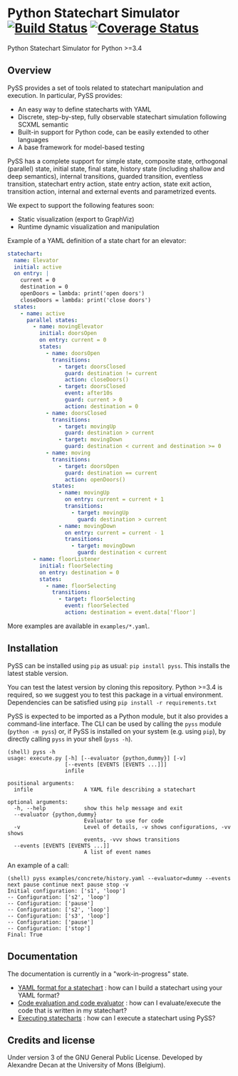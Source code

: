 # Python Statechart Simulator [![Build Status](https://travis-ci.org/AlexandreDecan/PySS.svg)](https://travis-ci.org/AlexandreDecan/PySS) [![Coverage Status](https://coveralls.io/repos/AlexandreDecan/PySS/badge.svg?branch=master&service=github)](https://coveralls.io/github/AlexandreDecan/PySS?branch=master)

Python Statechart Simulator for Python >=3.4

## Overview

PySS provides a set of tools related to statechart manipulation and execution.
In particular, PySS provides:
 - An easy way to define statecharts with YAML
 - Discrete, step-by-step, fully observable statechart simulation following SCXML semantic
 - Built-in support for Python code, can be easily extended to other languages
 - A base framework for model-based testing

PySS has a complete support for simple state, composite state, orthogonal (parallel) state,
initial state, final state, history state (including shallow and deep semantics), internal
transitions, guarded transition, eventless transition, statechart entry action,
state entry action, state exit action, transition action, internal and external events and
parametrized events.

We expect to support the following features soon:
 - Static visualization (export to GraphViz)
 - Runtime dynamic visualization and manipulation


Example of a YAML definition of a state chart for an elevator:
```yaml
statechart:
  name: Elevator
  initial: active
  on entry: |
    current = 0
    destination = 0
    openDoors = lambda: print('open doors')
    closeDoors = lambda: print('close doors')
  states:
    - name: active
      parallel states:
        - name: movingElevator
          initial: doorsOpen
          on entry: current = 0
          states:
            - name: doorsOpen
              transitions:
                - target: doorsClosed
                  guard: destination != current
                  action: closeDoors()
                - target: doorsClosed
                  event: after10s
                  guard: current > 0
                  action: destination = 0
            - name: doorsClosed
              transitions:
                - target: movingUp
                  guard: destination > current
                - target: movingDown
                  guard: destination < current and destination >= 0
            - name: moving
              transitions:
                - target: doorsOpen
                  guard: destination == current
                  action: openDoors()
              states:
                - name: movingUp
                  on entry: current = current + 1
                  transitions:
                    - target: movingUp
                      guard: destination > current
                - name: movingDown
                  on entry: current = current - 1
                  transitions:
                    - target: movingDown
                      guard: destination < current
        - name: floorListener
          initial: floorSelecting
          on entry: destination = 0
          states:
            - name: floorSelecting
              transitions:
                - target: floorSelecting
                  event: floorSelected
                  action: destination = event.data['floor']
```

More examples are available in `examples/*.yaml`.


## Installation

PySS can be installed using `pip` as usual: `pip install pyss`.
This installs the latest stable version.

You can test the latest version by cloning this repository.
Python >=3.4 is required, so we suggest you to test this package in a virtual environment.
Dependencies can be satisfied using `pip install -r requirements.txt`

PySS is expected to be imported as a Python module, but it also provides a command-line
interface.
The CLI can be used by calling the `pyss` module (`python -m pyss`) or, if
PySS is installed on your system (e.g. using `pip`), by directly calling `pyss` in your shell
(`pyss -h`).

```
(shell) pyss -h
usage: execute.py [-h] [--evaluator {python,dummy}] [-v]
                  [--events [EVENTS [EVENTS ...]]]
                  infile

positional arguments:
  infile                A YAML file describing a statechart

optional arguments:
  -h, --help            show this help message and exit
  --evaluator {python,dummy}
                        Evaluator to use for code
  -v                    Level of details, -v shows configurations, -vv shows
                        events, -vvv shows transitions
  --events [EVENTS [EVENTS ...]]
                        A list of event names
```

An example of a call:
```
(shell) pyss examples/concrete/history.yaml --evaluator=dummy --events next pause continue next pause stop -v
Initial configuration: ['s1', 'loop']
-- Configuration: ['s2', 'loop']
-- Configuration: ['pause']
-- Configuration: ['s2', 'loop']
-- Configuration: ['s3', 'loop']
-- Configuration: ['pause']
-- Configuration: ['stop']
Final: True

```

## Documentation

The documentation is currently in a "work-in-progress" state.

  - [YAML format for a statechart](https://github.com/AlexandreDecan/PySS/tree/master/docs/format.md)
  : how can I build a statechart using your YAML format?
  - [Code evaluation and code evaluator](https://github.com/AlexandreDecan/PySS/tree/master/docs/evaluation.md)
  : how can I evaluate/execute the code that is written in my statechart?
  - [Executing statecharts](https://github.com/AlexandreDecan/PySS/tree/master/docs/exection.md)
  : how can I execute a statechart using PySS?


## Credits and license

Under version 3 of the GNU General Public License.
Developed by Alexandre Decan at the University of Mons (Belgium).

